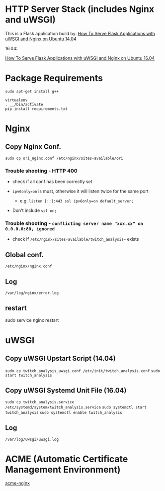 # HTTP Server Stack (includes Nginx and uWSGI)

This is a Flask application build by: [How To Serve Flask Applications with uWSGI and Nginx on Ubuntu 14.04](https://www.digitalocean.com/community/tutorials/how-to-serve-flask-applications-with-uwsgi-and-nginx-on-ubuntu-14-04)

16.04:

[How To Serve Flask Applications with uWSGI and Nginx on Ubuntu 16.04](https://www.digitalocean.com/community/tutorials/how-to-serve-flask-applications-with-uwsgi-and-nginx-on-ubuntu-16-04)

# Package Requirements

`sudo apt-get install g++`

```
virtualenv __
. __/bin/activate
pip install requirements.txt
```

# Nginx

## Copy Nginx Conf.

`sudo cp ori_nginx.conf /etc/nginx/sites-available/ori`

### Trouble shooting - HTTP 400

* check if all conf has been correctly set

* `ipv6only=on` is must, otherwise it will listen twice for the same port

  * e.g. `listen [::]:443 ssl ipv6only=on default_server;`

* Don't include `ssl on;`

### Trouble shooting - `conflicting server name "xxx.xx" on 0.0.0.0:80, ignored`

* check if `/etc/nginx/sites-available/twitch_analysis~` exists

## Global conf.

`/etc/nginx/nginx.conf`

## Log

`/var/log/nginx/error.log`

## restart
sudo service nginx restart


# uWSGI

## Copy uWSGI Upstart Script (14.04)

`sudo cp twitch_analysis_uwsgi.conf /etc/init/twitch_analysis.conf`
`sudo start twitch_analysis`

## Copy uWSGI Systemd Unit File (16.04)

`sudo cp twitch_analysis.service /etc/systemd/system/twitch_analysis.service`
`sudo systemctl start twitch_analysis`
`sudo systemctl enable twitch_analysis`

## Log

`/var/log/uwsgi/uwsgi.log`

# ACME (Automatic Certificate Management Environment)

[acme-nginx](https://github.com/kshcherban/acme-nginx)

